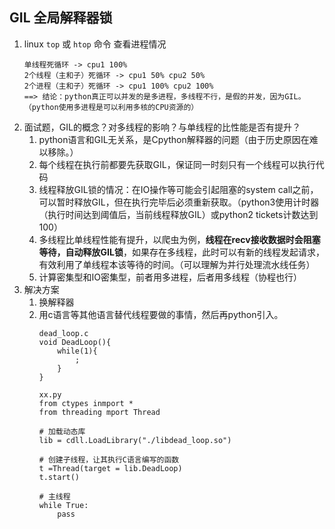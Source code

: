 ## GIL 全局解释器锁
1. linux `top` 或 `htop` 命令 查看进程情况
	```
	单线程死循环 -> cpu1 100%
	2个线程（主和子）死循环 -> cpu1 50% cpu2 50%
	2个进程（主和子）死循环 -> cpu1 100% cpu2 100%
	==> 结论：python真正可以并发的是多进程，多线程不行，是假的并发，因为GIL。（python使用多进程是可以利用多核的CPU资源的）
	```
1. 面试题，GIL的概念？对多线程的影响？与单线程的比性能是否有提升？
	1. python语言和GIL无关系，是Cpython解释器的问题（由于历史原因在难以移除。）
	2. 每个线程在执行前都要先获取GIL，保证同一时刻只有一个线程可以执行代码
	3. 线程释放GIL锁的情况：在IO操作等可能会引起阻塞的system call之前，可以暂时释放GIL，但在执行完毕后必须重新获取。（python3使用计时器（执行时间达到阈值后，当前线程释放GIL）或python2 tickets计数达到100）
	5. 多线程比单线程性能有提升，以爬虫为例，**线程在recv接收数据时会阻塞等待，自动释放GIL锁**，如果存在多线程，此时可以有新的线程发起请求，有效利用了单线程本该等待的时间。（可以理解为并行处理流水线任务）
	6. 计算密集型和IO密集型，前者用多进程，后者用多线程（协程也行）
1. 解决方案
	1. 换解释器
	2. 用c语言等其他语言替代线程要做的事情，然后再python引入。
		```
		dead_loop.c
		void DeadLoop(){
			while(1){
				;
			}
		}

		xx.py
		from ctypes inmport *
		from threading mport Thread

		# 加载动态库
		lib = cdll.LoadLibrary("./libdead_loop.so")

		# 创建子线程，让其执行C语言编写的函数
		t =Thread(target = lib.DeadLoop)
		t.start()

		# 主线程
		while True:
			pass
		```
	